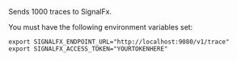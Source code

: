 Sends 1000 traces to SignalFx.

You must have the following environment variables set:

```export SIGNALFX_SERVICE_NAME="YOURSERVICENAMEHERE"
export SIGNALFX_ENDPOINT_URL="http://localhost:9080/v1/trace"
export SIGNALFX_ACCESS_TOKEN="YOURTOKENHERE"
```
